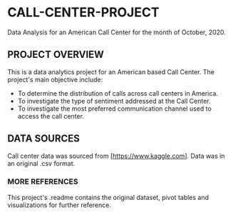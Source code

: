 # CALL-CENTER-PROJECT
Data Analysis for an American Call Center for the month of October, 2020.

## PROJECT OVERVIEW
This is a data analytics project for an American based Call Center. The project's main objective include:

  - To determine the distribution of calls across call centers in America.
  - To investigate the type of sentiment addressed at the Call Center.
  -  To investigate the most preferred communication channel used to access the call center.
  

## DATA SOURCES
Call center data was sourced from [https://www.kaggle.com]. Data was in an original .csv format.


### MORE REFERENCES
This project's .readme contains the original dataset, pivot tables and visualizations for further reference.

